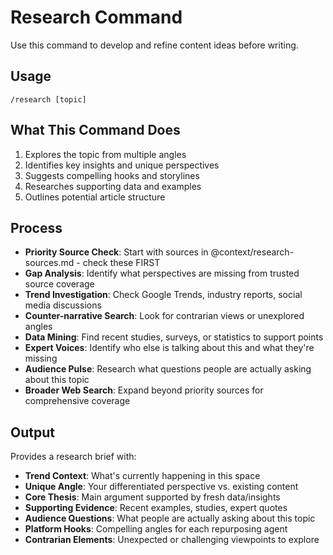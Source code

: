 # Research Command

Use this command to develop and refine content ideas before writing.

## Usage
`/research [topic]`

## What This Command Does
1. Explores the topic from multiple angles
2. Identifies key insights and unique perspectives  
3. Suggests compelling hooks and storylines
4. Researches supporting data and examples
5. Outlines potential article structure

## Process
- **Priority Source Check**: Start with sources in @context/research-sources.md - check these FIRST
- **Gap Analysis**: Identify what perspectives are missing from trusted source coverage
- **Trend Investigation**: Check Google Trends, industry reports, social media discussions
- **Counter-narrative Search**: Look for contrarian views or unexplored angles
- **Data Mining**: Find recent studies, surveys, or statistics to support points
- **Expert Voices**: Identify who else is talking about this and what they're missing
- **Audience Pulse**: Research what questions people are actually asking about this topic
- **Broader Web Search**: Expand beyond priority sources for comprehensive coverage

## Output
Provides a research brief with:
- **Trend Context**: What's currently happening in this space
- **Unique Angle**: Your differentiated perspective vs. existing content
- **Core Thesis**: Main argument supported by fresh data/insights
- **Supporting Evidence**: Recent examples, studies, expert quotes
- **Audience Questions**: What people are actually asking about this topic
- **Platform Hooks**: Compelling angles for each repurposing agent
- **Contrarian Elements**: Unexpected or challenging viewpoints to explore